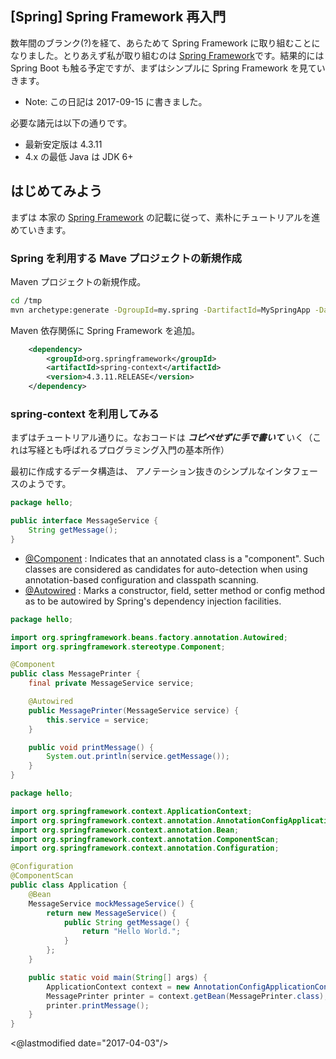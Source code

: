 ## [Spring] Spring Framework 再入門

数年間のブランク(?)を経て、あらためて Spring Framework に取り組むことになりました。とりあえず私が取り組むのは [Spring Framework](http://projects.spring.io/spring-framework/)です。結果的には Spring Boot も触る予定ですが、まずはシンプルに Spring Framework を見ていきます。

- Note: この日記は 2017-09-15 に書きました。

必要な諸元は以下の通りです。

- 最新安定版は 4.3.11
- 4.x の最低 Java は JDK 6+

## はじめてみよう

まずは 本家の [Spring Framework](http://projects.spring.io/spring-framework/) の記載に従って、素朴にチュートリアルを進めていきます。

### Spring を利用する Mave プロジェクトの新規作成

Maven プロジェクトの新規作成。

```sh
cd /tmp
mvn archetype:generate -DgroupId=my.spring -DartifactId=MySpringApp -DarchetypeArtifactId=maven-archetype-quickstart -DinteractiveMode=false
```

Maven 依存関係に Spring Framework を追加。

```xml
    <dependency>
        <groupId>org.springframework</groupId>
        <artifactId>spring-context</artifactId>
        <version>4.3.11.RELEASE</version>
    </dependency>
```

### spring-context を利用してみる

まずはチュートリアル通りに。なおコードは ***コピペせずに手で書いて*** いく（これは写経とも呼ばれるプログラミング入門の基本所作）

最初に作成するデータ構造は、 アノテーション抜きのシンプルなインタフェースのようです。

```java
package hello;

public interface MessageService {
    String getMessage();
}
```

- [@Component](https://docs.spring.io/spring-framework/docs/current/javadoc-api/org/springframework/stereotype/Component.html) : Indicates that an annotated class is a "component". Such classes are considered as candidates for auto-detection when using annotation-based configuration and classpath scanning.
- [@Autowired](https://docs.spring.io/spring/docs/current/javadoc-api/org/springframework/beans/factory/annotation/Autowired.html) : Marks a constructor, field, setter method or config method as to be autowired by Spring's dependency injection facilities.

```java
package hello;

import org.springframework.beans.factory.annotation.Autowired;
import org.springframework.stereotype.Component;

@Component
public class MessagePrinter {
    final private MessageService service;

    @Autowired
    public MessagePrinter(MessageService service) {
        this.service = service;
    }

    public void printMessage() {
        System.out.println(service.getMessage());
    }
}
```

```java
package hello;

import org.springframework.context.ApplicationContext;
import org.springframework.context.annotation.AnnotationConfigApplicationContext;
import org.springframework.context.annotation.Bean;
import org.springframework.context.annotation.ComponentScan;
import org.springframework.context.annotation.Configuration;

@Configuration
@ComponentScan
public class Application {
    @Bean
    MessageService mockMessageService() {
        return new MessageService() {
            public String getMessage() {
                return "Hello World.";
            }
        };
    }

    public static void main(String[] args) {
        ApplicationContext context = new AnnotationConfigApplicationContext(Application.class);
        MessagePrinter printer = context.getBean(MessagePrinter.class);
        printer.printMessage();
    }
}
```





<@lastmodified date="2017-04-03"/>
